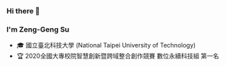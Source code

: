 ### Hi there 👋

<!--
**AllenSu1/AllenSu1** is a ✨ _special_ ✨ repository because its `README.md` (this file) appears on your GitHub profile.

Here are some ideas to get you started:

- 🔭 I’m currently working on ...
- 🌱 I’m currently learning ...
- 👯 I’m looking to collaborate on ...
- 🤔 I’m looking for help with ...
- 💬 Ask me about ...
- 📫 How to reach me: ...
- 😄 Pronouns: ...
- ⚡ Fun fact: ...
-->

<!--
<img height="160" align="right" src="https://github-readme-stats.vercel.app/api?username=AllenSu1&show_icons=True&count_private=True" />
-->

### I'm Zeng-Geng Su

- 🎓 國立臺北科技大學 (National Taipei University of Technology)
- 🏆 2020全國大專校院智慧創新暨跨域整合創作競賽 數位永續科技組 第一名

<!--
<img height="160" align="center" src="https://github-profile-trophy.vercel.app/?username=AllenSu1&column=7&margin-w=5" />
-->
